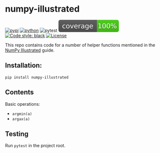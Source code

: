 ﻿# numpy-illustrated

[![pypi](https://img.shields.io/pypi/v/numpy-illustrated.svg)](https://pypi.python.org/pypi/numpy-illustrated)
[![python](https://img.shields.io/pypi/pyversions/numpy-illustrated.svg)](https://pypi.org/project/numpy-illustrated/)
![pytest](https://github.com/axil/numpy-illustrated/actions/workflows/python-package.yml/badge.svg)
![Coverage Badge](img/coverage.svg)
[![Code style: black](https://img.shields.io/badge/code%20style-black-000000.svg)](https://github.com/psf/black)
[![License](https://img.shields.io/pypi/l/numpy-illustrated)](https://pypi.org/project/numpy-illustrated/)

This repo contains code for a number of helper functions mentioned in the [NumPy Illustrated](https://betterprogramming.pub/numpy-illustrated-the-visual-guide-to-numpy-3b1d4976de1d?sk=57b908a77aa44075a49293fa1631dd9b) guide.

## Installation: 

    pip install numpy-illustrated

## Contents

Basic operations:
- `argmin(a)`
- `argax(a)`

## Testing

Run `pytest` in the project root.